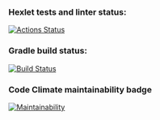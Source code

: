 ### Hexlet tests and linter status:
[![Actions Status](https://github.com/vladsmelianets/java-project-lvl1/workflows/hexlet-check/badge.svg)](https://github.com/vladsmelianets/java-project-lvl1/actions)

### Gradle build status:
[![Build Status](https://github.com/vladsmelianets/java-project-lvl1/workflows/gradle-build/badge.svg)](https://github.com/vladsmelianets/java-project-lvl1/actions/gradle-build)

### Code Climate maintainability badge
[![Maintainability](https://api.codeclimate.com/v1/badges/a99a88d28ad37a79dbf6/maintainability)](https://codeclimate.com/github/vladsmelianets/java-project-lvl1)